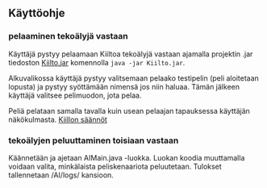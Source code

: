 ## Käyttöohje

### pelaaminen tekoälyjä vastaan

Käyttäjä pystyy pelaamaan Kiiltoa tekoälyjä vastaan ajamalla projektin .jar tiedoston [Kiilto.jar][jar] komennolla `java -jar Kiilto.jar`.

Alkuvalikossa käyttäjä pystyy valitsemaan pelaako testipelin (peli aloitetaan lopusta) ja pystyy syöttämään nimensä jos niin haluaa. Tämän jälkeen käyttäjä valitsee pelimuodon, jota pelaa.

Peliä pelataan samalla tavalla kuin usean pelaajan tapauksessa käyttäjän näkökulmasta. [Kiillon säännöt](https://github.com/xvixvi/kiilto/blob/TLproduction/dokumentaatio/javalabra/saannot.md)

### tekoälyjen peluuttaminen toisiaan vastaan

Käännetään ja ajetaan AIMain.java -luokka. Luokan koodia muuttamalla voidaan valita, minkälaista peliskenaariota peluutetaan. Tulokset tallennetaan /AI/logs/ kansioon.


[jar]: https://github.com/xvixvi/kiilto/tree/TLproduction/kiilto/out/artifacts/Kiilto_jar "Kiilto.jar"
